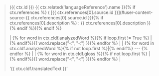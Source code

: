 <blockquote>
({{ ctx.id }}) {{ ctx.related('languageReference').name }}{% if ctx.references %}
 ( [{{ ctx.references[0].source.id }}](#user-content-source-{{ ctx.references[0].source.id }}){% if ctx.references[0].description %}
: {{ ctx.references[0].description }}{% endif %}){% endif %}


| {% for word in ctx.cldf.analyzedWord %}{% if loop.first != True %} | {% endif%}{{ word.replace("<", "\<") }}{% endfor %} |
| {% for word in ctx.cldf.analyzedWord %}{% if not loop.first %}|{% endif%} --- {% endfor %} |
| {% for word in ctx.cldf.gloss %}{% if not loop.first %} | {% endif%}{{ word.replace("<", "\<") }}{% endfor %} |


‘{{ ctx.cldf.translatedText }}’
</blockquote>

